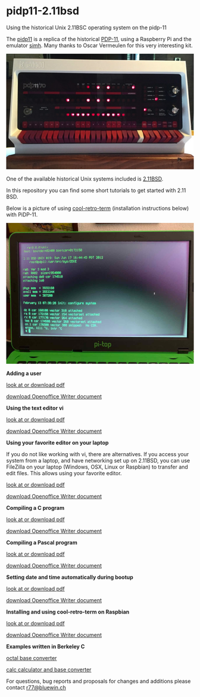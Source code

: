 # pidp11-2.11bsd

Using the historical Unix 2.11BSC operating system on the pidp-11

The [pidp11](http://obsolescence.wixsite.com/obsolescence/pidp-11) is a replica of the
historical [PDP-11](http://pdp-11.nl), using a Raspberry Pi and the emulator
[simh](https://en.wikipedia.org/wiki/SIMH). Many thanks to Oscar Vermeulen
for this very interesting kit. 

![Alt text](pidp11.jpg?raw=true "pidp11")

One of the available historical Unix systems included is [2.11BSD](https://en.wikipedia.org/wiki/Berkeley_Software_Distribution).

In this repository you can find some short tutorials to get started with 2.11 BSD.

Below is a picture of using
[cool-retro-term](https://github.com/Swordfish90/cool-retro-term)
(installation instructions below) with PiDP-11.

![Alt text](Cool.jpg?raw=true "cool-retro-term")

**Adding a user**

  [look at or download pdf](AddUser.pdf)

  [download Openoffice Writer document](AddUser.odt)

**Using the text editor vi**

  [look at or download pdf](Vi.pdf)

  [download Openoffice Writer document](Vi.odt)

**Using your favorite editor on your laptop**

If you do not like working with vi, there are alternatives. If you access your
system from a laptop, and have networking set up on 2.11BSD, you can use
FileZilla on your laptop (Windows, OSX, Linux or Raspbian) to transfer and edit
files. This allows using your favorite editor.

  [look at or download pdf](FileZilla.pdf)

  [download Openoffice Writer document](FileZilla.odt)


**Compiling a C program**

  [look at or download pdf](CompileC.pdf)

  [download Openoffice Writer document](CompileC.odt)

**Compiling a Pascal program**

  [look at or download pdf](Pascal.pdf)

  [download Openoffice Writer document](Pascal.odt)

**Setting date and time automatically during bootup**

  [look at or download pdf](DateAndTime.pdf)

  [download Openoffice Writer document](DateAndTime.odt)

**Installing and using cool-retro-term on Raspbian**

  [look at or download pdf](Cool.pdf)

  [download Openoffice Writer document](Cool.odt)

**Examples written in Berkeley C**

  [octal base converter](octal/readme.txt)

  [calc calculator and base converter](calc/readme.txt)



For questions, bug reports and proposals for changes and additions please contact r77@bluewin.ch